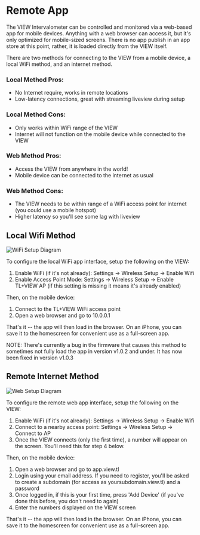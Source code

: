 # Remote App

The VIEW Intervalometer can be controlled and monitored via a web-based app for mobile devices.  Anything with a web browser can access it, but it's only optimized for mobile-sized screens.  There is no app publish in an app store at this point, rather, it is loaded directly from the VIEW itself.

There are two methods for connecting to the VIEW from a mobile device, a local WiFi method, and an internet method.

### Local Method Pros:

* No Internet require, works in remote locations
* Low-latency connections, great with streaming liveview during setup

### Local Method Cons:

* Only works within WiFi range of the VIEW
* Internet will not function on the mobile device while connected to the VIEW

### Web Method Pros:

* Access the VIEW from anywhere in the world!
* Mobile device can be connected to the internet as usual

### Web Method Cons:

* The VIEW needs to be within range of a WiFi access point for internet (you could use a mobile hotspot)
* Higher latency so you'll see some lag with liveview



## Local Wifi Method

![WiFi Setup Diagram](view-app-wifi.png)

To configure the local WiFi app interface, setup the following on the VIEW:

1. Enable WiFi (if it's not already): Settings -> Wireless Setup -> Enable Wifi
2. Enable Access Point Mode: Settings -> Wireless Setup -> Enable TL+VIEW AP (if this setting is missing it means it's already enabled)

Then, on the mobile device:

1. Connect to the TL+VIEW WiFi access point
2. Open a web browser and go to 10.0.0.1

That's it -- the app will then load in the browser.  On an iPhone, you can save it to the homescreen for convenient use as a full-screen app.

<aside class="notice">NOTE:  There's currently a bug in the firmware that causes this method to sometimes not fully load the app in version v1.0.2 and under.  It has now been fixed in version v1.0.3</aside>


## Remote Internet Method

![Web Setup Diagram](view-app-web.png)

To configure the remote web app interface, setup the following on the VIEW:

1. Enable WiFi (if it's not already): Settings -> Wireless Setup -> Enable Wifi
2. Connect to a nearby access point: Settings -> Wireless Setup -> Connect to AP
3. Once the VIEW connects (only the first time), a number will appear on the screen.  You'll need this for step 4 below.

Then, on the mobile device:

1. Open a web browser and go to app.view.tl
2. Login using your email address.  If you need to register, you'll be asked to create a subdomain (for access as yoursubdomain.view.tl) and a password
3. Once logged in, if this is your first time, press 'Add Device' (if you've done this before, you don't need to again)
4. Enter the numbers displayed on the VIEW screen

That's it -- the app will then load in the browser.  On an iPhone, you can save it to the homescreen for convenient use as a full-screen app.



